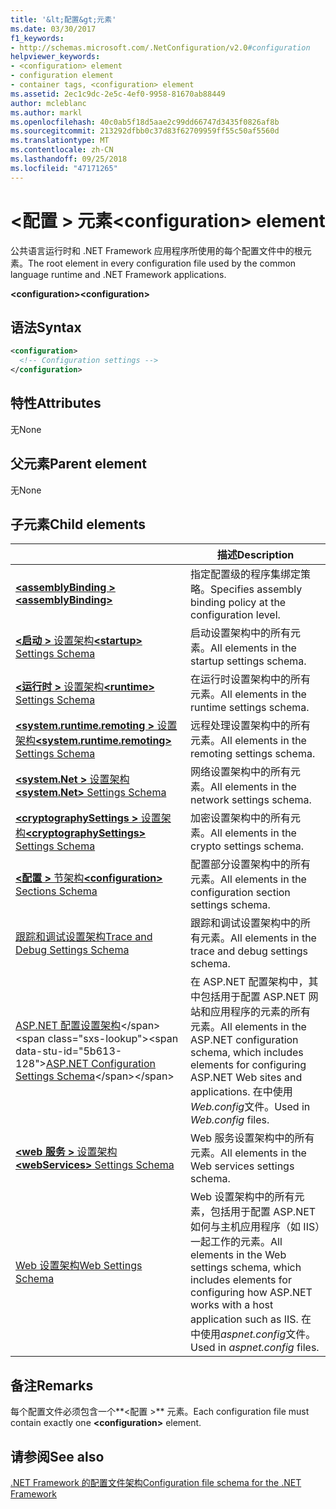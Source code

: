 ```yaml
---
title: '&lt;配置&gt;元素'
ms.date: 03/30/2017
f1_keywords:
- http://schemas.microsoft.com/.NetConfiguration/v2.0#configuration
helpviewer_keywords:
- <configuration> element
- configuration element
- container tags, <configuration> element
ms.assetid: 2ec1c9dc-2e5c-4ef0-9958-81670ab88449
author: mcleblanc
ms.author: markl
ms.openlocfilehash: 40c0ab5f18d5aae2c99dd66747d3435f0826af8b
ms.sourcegitcommit: 213292dfbb0c37d83f62709959ff55c50af5560d
ms.translationtype: MT
ms.contentlocale: zh-CN
ms.lasthandoff: 09/25/2018
ms.locfileid: "47171265"
---
```

# <a name="configuration-element"></a><span data-ttu-id="5b613-102">\<配置 > 元素</span><span class="sxs-lookup"><span data-stu-id="5b613-102">\<configuration> element</span></span>

<span data-ttu-id="5b613-103">公共语言运行时和 .NET Framework 应用程序所使用的每个配置文件中的根元素。</span><span class="sxs-lookup"><span data-stu-id="5b613-103">The root element in every configuration file used by the common language runtime and .NET Framework applications.</span></span>

<span data-ttu-id="5b613-104">**\<configuration>**</span><span class="sxs-lookup"><span data-stu-id="5b613-104">**\<configuration>**</span></span>

## <a name="syntax"></a><span data-ttu-id="5b613-105">语法</span><span class="sxs-lookup"><span data-stu-id="5b613-105">Syntax</span></span>

```xml
<configuration>
  <!-- Configuration settings -->
</configuration>
```

## <a name="attributes"></a><span data-ttu-id="5b613-106">特性</span><span class="sxs-lookup"><span data-stu-id="5b613-106">Attributes</span></span>

<span data-ttu-id="5b613-107">无</span><span class="sxs-lookup"><span data-stu-id="5b613-107">None</span></span>

## <a name="parent-element"></a><span data-ttu-id="5b613-108">父元素</span><span class="sxs-lookup"><span data-stu-id="5b613-108">Parent element</span></span>

<span data-ttu-id="5b613-109">无</span><span class="sxs-lookup"><span data-stu-id="5b613-109">None</span></span>

## <a name="child-elements"></a><span data-ttu-id="5b613-110">子元素</span><span class="sxs-lookup"><span data-stu-id="5b613-110">Child elements</span></span>

|     | <span data-ttu-id="5b613-111">描述</span><span class="sxs-lookup"><span data-stu-id="5b613-111">Description</span></span> |
| --- | ----------- |
| [<span data-ttu-id="5b613-112">**\<assemblyBinding >**</span><span class="sxs-lookup"><span data-stu-id="5b613-112">**\<assemblyBinding>**</span></span>](~/docs/framework/configure-apps/file-schema/assemblybinding-element-for-configuration.md) | <span data-ttu-id="5b613-113">指定配置级的程序集绑定策略。</span><span class="sxs-lookup"><span data-stu-id="5b613-113">Specifies assembly binding policy at the configuration level.</span></span>|
| [<span data-ttu-id="5b613-114">**\<启动 >** 设置架构</span><span class="sxs-lookup"><span data-stu-id="5b613-114">**\<startup>** Settings Schema</span></span>](~/docs/framework/configure-apps/file-schema/startup/index.md) | <span data-ttu-id="5b613-115">启动设置架构中的所有元素。</span><span class="sxs-lookup"><span data-stu-id="5b613-115">All elements in the startup settings schema.</span></span> |
| [<span data-ttu-id="5b613-116">**\<运行时 >** 设置架构</span><span class="sxs-lookup"><span data-stu-id="5b613-116">**\<runtime>** Settings Schema</span></span>](~/docs/framework/configure-apps/file-schema/runtime/index.md) | <span data-ttu-id="5b613-117">在运行时设置架构中的所有元素。</span><span class="sxs-lookup"><span data-stu-id="5b613-117">All elements in the runtime settings schema.</span></span> |
| [<span data-ttu-id="5b613-118">**\<system.runtime.remoting >** 设置架构</span><span class="sxs-lookup"><span data-stu-id="5b613-118">**\<system.runtime.remoting>** Settings Schema</span></span>](https://msdn.microsoft.com/dc2d1e62-9af7-4ca1-99fd-98b93bb4db9e) | <span data-ttu-id="5b613-119">远程处理设置架构中的所有元素。</span><span class="sxs-lookup"><span data-stu-id="5b613-119">All elements in the remoting settings schema.</span></span> |
| [<span data-ttu-id="5b613-120">**\<system.Net >** 设置架构</span><span class="sxs-lookup"><span data-stu-id="5b613-120">**\<system.Net>** Settings Schema</span></span>](~/docs/framework/configure-apps/file-schema/network/index.md) | <span data-ttu-id="5b613-121">网络设置架构中的所有元素。</span><span class="sxs-lookup"><span data-stu-id="5b613-121">All elements in the network settings schema.</span></span> |
| [<span data-ttu-id="5b613-122">**\<cryptographySettings >** 设置架构</span><span class="sxs-lookup"><span data-stu-id="5b613-122">**\<cryptographySettings>** Settings Schema</span></span>](~/docs/framework/configure-apps/file-schema/cryptography/index.md) | <span data-ttu-id="5b613-123">加密设置架构中的所有元素。</span><span class="sxs-lookup"><span data-stu-id="5b613-123">All elements in the crypto settings schema.</span></span> |
| [<span data-ttu-id="5b613-124">**\<配置 >** 节架构</span><span class="sxs-lookup"><span data-stu-id="5b613-124">**\<configuration>** Sections Schema</span></span>](~/docs/framework/configure-apps/file-schema/configuration-sections-schema.md) | <span data-ttu-id="5b613-125">配置部分设置架构中的所有元素。</span><span class="sxs-lookup"><span data-stu-id="5b613-125">All elements in the configuration section settings schema.</span></span> |
| [<span data-ttu-id="5b613-126">跟踪和调试设置架构</span><span class="sxs-lookup"><span data-stu-id="5b613-126">Trace and Debug Settings Schema</span></span>](~/docs/framework/configure-apps/file-schema/trace-debug/index.md) | <span data-ttu-id="5b613-127">跟踪和调试设置架构中的所有元素。</span><span class="sxs-lookup"><span data-stu-id="5b613-127">All elements in the trace and debug settings schema.</span></span> |
| <span data-ttu-id="5b613-128">[ASP.NET 配置设置架构](https://msdn.microsoft.com/library/b5ysx397(v=vs.100).aspx)</span><span class="sxs-lookup"><span data-stu-id="5b613-128">[ASP.NET Configuration Settings Schema](https://msdn.microsoft.com/library/b5ysx397(v=vs.100).aspx)</span></span> | <span data-ttu-id="5b613-129">在 ASP.NET 配置架构中，其中包括用于配置 ASP.NET 网站和应用程序的元素的所有元素。</span><span class="sxs-lookup"><span data-stu-id="5b613-129">All elements in the ASP.NET configuration schema, which includes elements for configuring ASP.NET Web sites and applications.</span></span> <span data-ttu-id="5b613-130">在中使用*Web.config*文件。</span><span class="sxs-lookup"><span data-stu-id="5b613-130">Used in *Web.config* files.</span></span> |
| [<span data-ttu-id="5b613-131">**\<web 服务 >** 设置架构</span><span class="sxs-lookup"><span data-stu-id="5b613-131">**\<webServices>** Settings Schema</span></span>](https://msdn.microsoft.com/f84d6d55-1add-4eb7-ae46-33df5833ea2e) | <span data-ttu-id="5b613-132">Web 服务设置架构中的所有元素。</span><span class="sxs-lookup"><span data-stu-id="5b613-132">All elements in the Web services settings schema.</span></span> |
| [<span data-ttu-id="5b613-133">Web 设置架构</span><span class="sxs-lookup"><span data-stu-id="5b613-133">Web Settings Schema</span></span>](~/docs/framework/configure-apps/file-schema/web/index.md) | <span data-ttu-id="5b613-134">Web 设置架构中的所有元素，包括用于配置 ASP.NET 如何与主机应用程序（如 IIS）一起工作的元素。</span><span class="sxs-lookup"><span data-stu-id="5b613-134">All elements in the Web settings schema, which includes elements for configuring how ASP.NET works with a host application such as IIS.</span></span> <span data-ttu-id="5b613-135">在中使用*aspnet.config*文件。</span><span class="sxs-lookup"><span data-stu-id="5b613-135">Used in *aspnet.config* files.</span></span> |

## <a name="remarks"></a><span data-ttu-id="5b613-136">备注</span><span class="sxs-lookup"><span data-stu-id="5b613-136">Remarks</span></span>

<span data-ttu-id="5b613-137">每个配置文件必须包含一个**\<配置 >** 元素。</span><span class="sxs-lookup"><span data-stu-id="5b613-137">Each configuration file must contain exactly one **\<configuration>** element.</span></span>

## <a name="see-also"></a><span data-ttu-id="5b613-138">请参阅</span><span class="sxs-lookup"><span data-stu-id="5b613-138">See also</span></span>

[<span data-ttu-id="5b613-139">.NET Framework 的配置文件架构</span><span class="sxs-lookup"><span data-stu-id="5b613-139">Configuration file schema for the .NET Framework</span></span>](~/docs/framework/configure-apps/file-schema/index.md)
